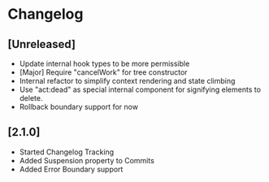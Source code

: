 # Changelog

## [Unreleased]
  - Update internal hook types to be more permissible
  - [Major] Require "cancelWork" for tree constructor
  - Internal refactor to simplify context rendering and state climbing
  - Use "act:dead" as special internal component for signifying elements to delete.
  - Rollback boundary support for now

## [2.1.0]
 - Started Changelog Tracking
 - Added Suspension property to Commits
 - Added Error Boundary support